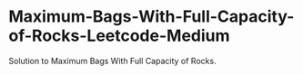 # Maximum-Bags-With-Full-Capacity-of-Rocks-Leetcode-Medium
Solution to Maximum Bags With Full Capacity of Rocks. 
